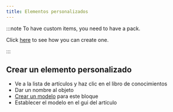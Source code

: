 ```yaml
---
title: Elementos personalizados
---
```


:::note To have custom items, you need to have a pack.

Click [here](pack.md#create-a-pack) to see how you can create one.

:::

## Crear un elemento personalizado

* Ve a la lista de artículos y haz clic en el libro de conocimientos
* Dar un nombre al objeto
* [Crear un modelo](custom-models.md) para este bloque
* Establecer el modelo en el gui del artículo
